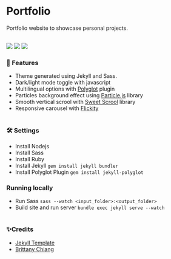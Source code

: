    <h1> Portfolio </h1>
Portfolio website to showcase personal projects. <br> <br>

<p> <img src="https://custom-icon-badges.herokuapp.com/badge/-In development-ea4aaa?color=F25278&style=for-the-badge&logo=star&logoColor=white"/>    <img src="https://custom-icon-badges.herokuapp.com/github/last-commit/natalianrs/natalianrs.github.io?color=F25278&style=for-the-badge&logo=history&logoColor=white"/> <img src="https://custom-icon-badges.herokuapp.com/github/deployments/natalianrs/natalianrs.github.io/github-pages?color=F25278&style=for-the-badge&logo=rocket&logoColor=white"/> 
   </p>
   
   
   
   


### 🔆 Features
- Theme generated using Jekyll and Sass. 
- Dark/light mode toggle with javascript
- Multilingual options with [Polyglot](https://github.com/untra/polyglot) plugin
- Particles background effect using [Particle.js](https://github.com/VincentGarreau/particles.js/) library
- Smooth vertical scrool with [Sweet Scrool](https://github.com/tsuyoshiwada/sweet-scroll) library
- Responsive carousel with [Flickity](https://github.com/metafizzy/flickity)

#
### 🛠 Settings 
- Install Nodejs
- Install Sass
- Install Ruby
- Install Jekyll `gem install jekyll bundler`
- Install Polyglot Plugin `gem install jekyll-polyglot`

### Running locally
- Run Sass `sass --watch <input_folder>:<output_folder> `
- Build site and run server `bundle exec jekyll serve --watch`

#
### ✨Credits
- [Jekyll Template](https://github.com/nrandecker/particle) <br>
- [Brittany Chiang](https://github.com/bchiang7/v4)
